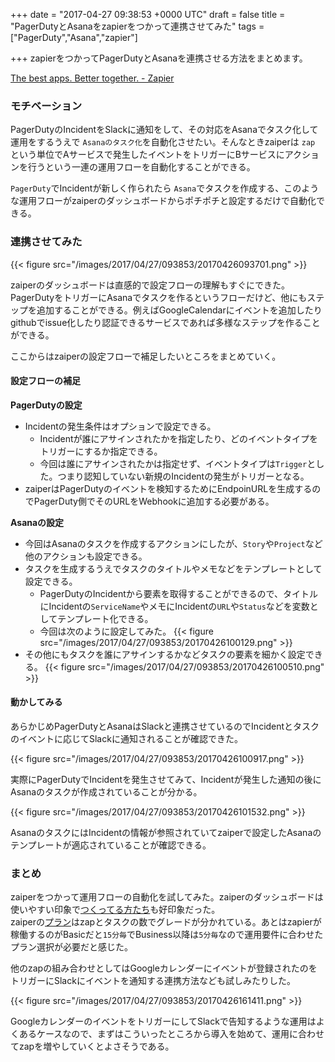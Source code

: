 
+++
date = "2017-04-27 09:38:53 +0000 UTC"
draft = false
title = "PagerDutyとAsanaをzapierをつかって連携させてみた"
tags = ["PagerDuty","Asana","zapier"]

+++
zapierをつかってPagerDutyとAsanaを連携させる方法をまとめます。

[The best apps. Better together. - Zapier](https://zapier.com/)

### モチベーション

PagerDutyのIncidentをSlackに通知をして、その対応をAsanaでタスク化して運用をするうえで <code>Asanaのタスク化</code>を自動化させたい。そんなときzaiperは <code>zap</code> という単位でAサービスで発生したイベントをトリガーにBサービスにアクションを行うという一連の運用フローを自動化することができる。

<code>PagerDuty</code>でIncidentが新しく作られたら <code>Asana</code>でタスクを作成する、このような運用フローがzaiperのダッシュボードからポチポチと設定するだけで自動化できる。

### 連携させてみた

{{< figure src="/images/2017/04/27/093853/20170426093701.png"  >}}

zaiperのダッシュボードは直感的で設定フローの理解もすぐにできた。<br/>
PagerDutyをトリガーにAsanaでタスクを作るというフローだけど、他にもステップを追加することができる。例えばGoogleCalendarにイベントを追加したりgithubでissue化したり認証できるサービスであれば多様なステップを作ることができる。

ここからはzaiperの設定フローで補足したいところをまとめていく。

#### 設定フローの補足

<strong>PagerDutyの設定</strong>

<ul>
<li>Incidentの発生条件はオプションで設定できる。

<ul>
<li>Incidentが誰にアサインされたかを指定したり、どのイベントタイプをトリガーにするか指定できる。</li>
<li>今回は誰にアサインされたかは指定せず、イベントタイプは<code>Trigger</code>とした。つまり認知していない新規のIncidentの発生がトリガーとなる。</li>
</ul>
</li>
<li>zaiperはPagerDutyのイベントを検知するためにEndpoinURLを生成するのでPagerDuty側でそのURLをWebhookに追加する必要がある。</li>
</ul>


<strong>Asanaの設定</strong>

<ul>
<li>今回はAsanaのタスクを作成するアクションにしたが、<code>Story</code>や<code>Project</code>など他のアクションも設定できる。</li>
<li>タスクを生成するうえでタスクのタイトルやメモなどをテンプレートとして設定できる。

<ul>
<li>PagerDutyのIncidentから要素を取得することができるので、タイトルにIncidentの<code>ServiceName</code>やメモにIncidentの<code>URL</code>や<code>Status</code>などを変数としてテンプレート化できる。</li>
<li>今回は次のように設定してみた。
{{< figure src="/images/2017/04/27/093853/20170426100129.png"  >}}</li>
</ul>
</li>
<li>その他にもタスクを誰にアサインするかなどタスクの要素を細かく設定できる。
{{< figure src="/images/2017/04/27/093853/20170426100510.png"  >}}</li>
</ul>


#### 動かしてみる

あらかじめPagerDutyとAsanaはSlackと連携させているのでIncidentとタスクのイベントに応じてSlackに通知されることが確認できた。

{{< figure src="/images/2017/04/27/093853/20170426100917.png"  >}}

実際にPagerDutyでIncidentを発生させてみて、Incidentが発生した通知の後にAsanaのタスクが作成されていることが分かる。

{{< figure src="/images/2017/04/27/093853/20170426101532.png"  >}}

AsanaのタスクにはIncidentの情報が参照されていてzaiperで設定したAsanaのテンプレートが適応されていることが確認できる。

### まとめ

zaiperをつかって運用フローの自動化を試してみた。zaiperのダッシュボードは使いやすい印象で<a href="https://zapier.com/about/">つくってる方たち</a>も好印象だった。<br/>
zaiperの<a href="https://zapier.com/app/billing/plans">プラン</a>はzapとタスクの数でグレードが分かれている。あとはzapierが稼働するのがBasicだと<code>15分毎</code>でBusiness以降は<code>5分毎</code>なので運用要件に合わせたプラン選択が必要だと感じた。

他のzapの組み合わせとしてはGoogleカレンダーにイベントが登録されたのをトリガーにSlackにイベントを通知する連携方法なども試しみたりした。

{{< figure src="/images/2017/04/27/093853/20170426161411.png"  >}}

GoogleカレンダーのイベントをトリガーにしてSlackで告知するような運用はよくあるケースなので、まずはこういったところから導入を始めて、運用に合わせてzapを増やしていくとよさそうである。


